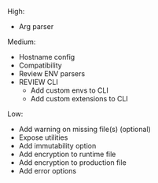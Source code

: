 High:
- Arg parser

Medium:
- Hostname config
- Compatibility
- Review ENV parsers
- REVIEW CLI
  - Add custom envs to CLI
  - Add custom extensions to CLI

Low:
- Add warning on missing file(s) (optional)
- Expose utilities
- Add immutability option
- Add encryption to runtime file
- Add encryption to production file
- Add error options
